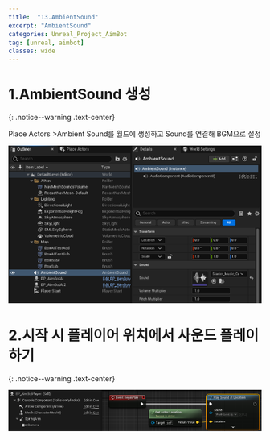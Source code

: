 ```yaml
---
title:  "13.AmbientSound"
excerpt: "AmbientSound"
categories: Unreal_Project_AimBot
tag: [unreal, aimbot]
classes: wide
---
```


# 1.AmbientSound 생성
{: .notice--warning .text-center}

Place Actors >Ambient Sound를 월드에 생성하고 Sound를 연결해 BGM으로 설정

<img src="/img/unreal/aimbot/13_ambientSound/ambientSound.png"/>

# 2.시작 시 플레이어 위치에서 사운드 플레이 하기
{: .notice--warning .text-center}

<img src="/img/unreal/aimbot/13_ambientSound/playSoundAtLocation.png"/>